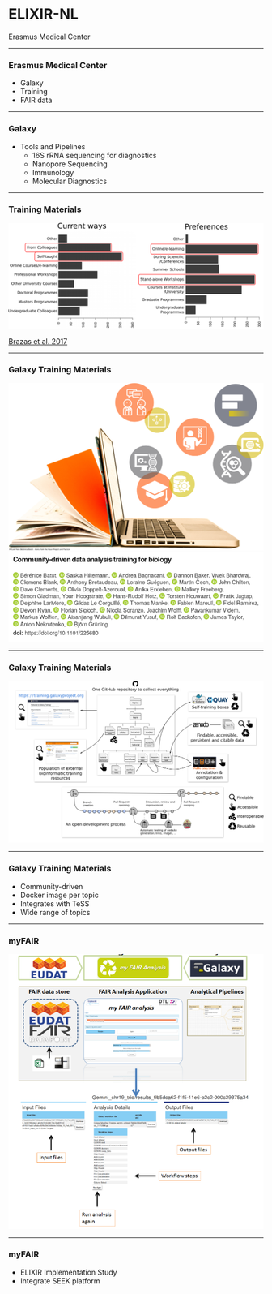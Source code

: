 # ELIXIR-NL

Erasmus Medical Center

---

### Erasmus Medical Center

- Galaxy
- Training
- FAIR data

---

### Galaxy

- Tools and Pipelines
  - 16S rRNA sequencing for diagnostics
  - Nanopore Sequencing
  - Immunology
  - Molecular Diagnostics

---

### Training Materials

![](assets/images/training/brazas_graphs_preferences.png)

[Brazas et al. 2017](https://www.biorxiv.org/content/early/2017/02/27/098996)

---

### Galaxy Training Materials

![scale-40](assets/images/training/cover_art.png)
![scale-50](2018-ELIXIR-NL/images/trainingpaper.png)

---

### Galaxy Training Materials

![](assets/images/training/infra_4.png)


---

### Galaxy Training Materials

- Community-driven
- Docker image per topic
- Integrates with TeSS
- Wide range of topics

---

### myFAIR

![scale-60](2018-ELIXIR-NL/images/myfair.png)

---

### myFAIR

- ELIXIR Implementation Study
- Integrate SEEK platform
